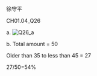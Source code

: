 徐守平

CH01.04_Q26

a.
![Q26_a](https://github.com/user-attachments/assets/f5c69e10-337a-4e8d-b40b-11837ff92c72)

b.
Total amount = 50

Older than 35 to less than 45 = 27

27/50=54%

